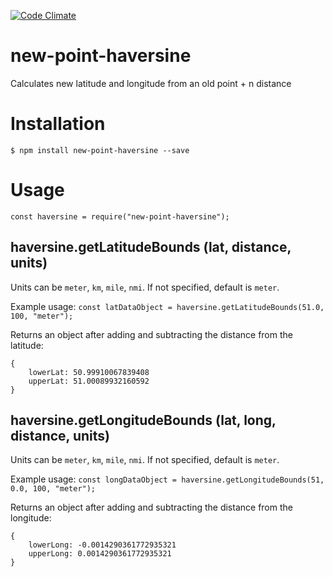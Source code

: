 [![Code Climate](https://codeclimate.com/repos/58e3db3b29dfd402920001b1/badges/ea5de2915151bc9bcc82/gpa.svg)](https://codeclimate.com/repos/58e3db3b29dfd402920001b1/feed)

# new-point-haversine
Calculates new latitude and longitude from an old point + n distance

# Installation
```
$ npm install new-point-haversine --save
```

# Usage
```
const haversine = require("new-point-haversine");
```

## haversine.getLatitudeBounds (lat, distance, units)

Units can be `meter`, `km`, `mile`, `nmi`. If not specified, default is `meter`.

Example usage: `const latDataObject = haversine.getLatitudeBounds(51.0, 100, "meter");`

Returns an object after adding and subtracting the distance from the latitude:
```
{
	lowerLat: 50.99910067839408
	upperLat: 51.00089932160592
}
```

## haversine.getLongitudeBounds (lat, long, distance, units)

Units can be `meter`, `km`, `mile`, `nmi`. If not specified, default is `meter`.

Example usage: `const longDataObject = haversine.getLongitudeBounds(51, 0.0, 100, "meter");`

Returns an object after adding and subtracting the distance from the longitude:
```
{
	lowerLong: -0.0014290361772935321
	upperLong: 0.0014290361772935321
}
```

